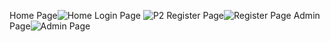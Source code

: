 Home Page![Home](https://github.com/user-attachments/assets/6af38c27-0949-428a-afd7-f8f2f5988ede)
Login Page ![P2](https://github.com/user-attachments/assets/19c1ebc4-cb63-4c26-80a6-dda98127509c)
Register Page![Register Page](https://github.com/user-attachments/assets/b8360323-f2aa-4b50-bcf5-250bfa878310)
Admin Page![Admin Page](https://github.com/user-attachments/assets/31842762-7d74-4e7b-a651-972d6c3aefcf)
